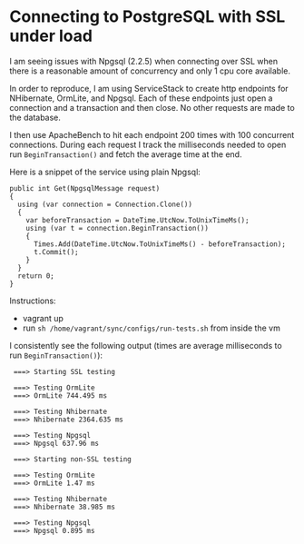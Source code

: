 # Connecting to PostgreSQL with SSL under load

I am seeing issues with Npgsql (2.2.5) when connecting over SSL when there is
a reasonable amount of concurrency and only 1 cpu core available.

In order to reproduce, I am using ServiceStack to create http endpoints for
NHibernate, OrmLite, and Npgsql. Each of these endpoints just open a connection
and a transaction and then close. No other requests are made to the database.

I then use ApacheBench to hit each endpoint 200 times with 100 concurrent
connections. During each request I track the milliseconds needed to open run
`BeginTransaction()` and fetch the average time at the end.

Here is a snippet of the service using plain Npgsql:
```
public int Get(NpgsqlMessage request)
{
  using (var connection = Connection.Clone())
  {
    var beforeTransaction = DateTime.UtcNow.ToUnixTimeMs();
    using (var t = connection.BeginTransaction())
    {
      Times.Add(DateTime.UtcNow.ToUnixTimeMs() - beforeTransaction);
      t.Commit();
    }
  }
  return 0;
}
```

Instructions:

- vagrant up
- run `sh /home/vagrant/sync/configs/run-tests.sh` from inside the vm

I consistently see the following output (times are average milliseconds to run
`BeginTransaction()`):
```
 ===> Starting SSL testing

 ===> Testing OrmLite
 ===> OrmLite 744.495 ms

 ===> Testing Nhibernate
 ===> Nhibernate 2364.635 ms

 ===> Testing Npgsql
 ===> Npgsql 637.96 ms

 ===> Starting non-SSL testing

 ===> Testing OrmLite
 ===> OrmLite 1.47 ms

 ===> Testing Nhibernate
 ===> Nhibernate 38.985 ms

 ===> Testing Npgsql
 ===> Npgsql 0.895 ms
```
